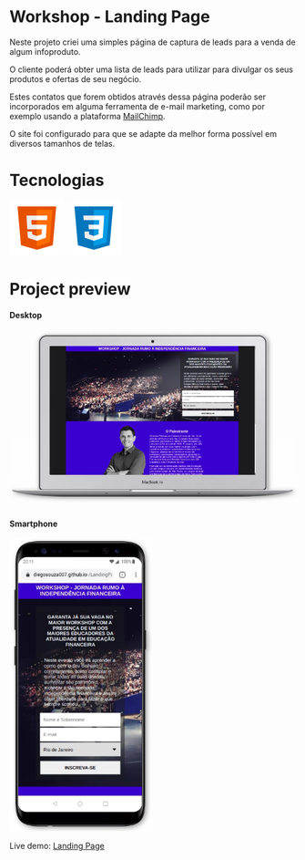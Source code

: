 # Workshop - Landing Page

Neste projeto criei uma simples página de captura de leads para a venda de algum infoproduto.

O cliente poderá obter uma lista de leads para utilizar para divulgar os seus produtos e ofertas de seu negócio.

Estes contatos que forem obtidos através dessa página poderão ser incorporados em alguma ferramenta de e-mail marketing, como por exemplo usando a plataforma <a href="https://mailchimp.com/">MailChimp</a>.

O site foi configurado para que se adapte da melhor forma possível em diversos tamanhos de telas.

# Tecnologias

<p float="left">
  <img src="./assets/img/icons-html-5.svg" alt="HTML">
  <img src="./assets/img/icons-css3.svg" alt="CSS">
</p>

# Project preview

#### Desktop

<img src="./assets/img/preview-desktop.webp" width="600px">

#### Smartphone

<img src="./assets/img/preview-phone.webp" width="250px">

Live demo: <a href="https://diegosouza007.github.io/LandingPage/">Landing Page</a>
